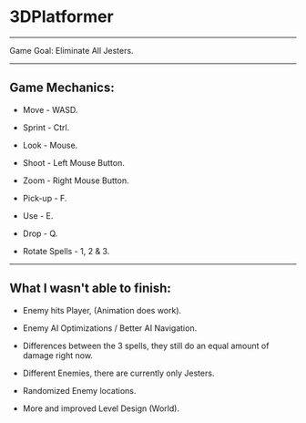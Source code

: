 # 3DPlatformer

---------------------
Game Goal: Eliminate All Jesters.

---------------------

Game Mechanics:
---------------------

* Move - WASD.

* Sprint - Ctrl.

* Look - Mouse.

* Shoot - Left Mouse Button.

* Zoom - Right Mouse Button.

* Pick-up - F.

* Use - E.

* Drop - Q.

* Rotate Spells - 1, 2 & 3.

---------------------

What I wasn't able to finish:
---------------------

* Enemy hits Player, (Animation does work).

* Enemy AI Optimizations / Better AI Navigation.

* Differences between the 3 spells, they still do an equal amount of damage right now.

* Different Enemies, there are currently only Jesters.

* Randomized Enemy locations.

* More and improved Level Design (World).
